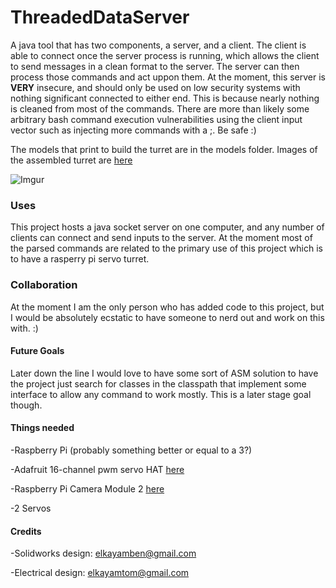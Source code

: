 # ThreadedDataServer
A java tool that has two components, a server, and a client. The client is able to connect once the server process is running, which allows the client to send messages in a clean format to the server. The server can then process those commands and act uppon them. At the moment, this server is **VERY** insecure, and should only be used on low security systems with nothing significant connected to either end. This is because nearly nothing is cleaned from most of the commands. There are more than likely some arbitrary bash command execution vulnerabilities using the client input vector such as injecting more commands with a ;. Be safe :)

The models that print to build the turret are in the models folder.
Images of the assembled turret are [here](https://imgur.com/a/UkkJbJY)

![Imgur](http://i.imgur.com/G4DfBN3h.gif)

### Uses
This project hosts a java socket server on one computer, and any number of clients can connect and send inputs to the server. At the moment most of the parsed commands are related to the primary use of this project which is to have a rasperry pi servo turret.

### Collaboration
At the moment I am the only person who has added code to this project, but I would be absolutely ecstatic to have someone to nerd out and work on this with. :)

#### Future Goals
Later down the line I would love to have some sort of ASM solution to have the project just search for classes in the classpath that implement some interface to allow any command to work mostly. This is a later stage goal though.

#### Things needed
-Raspberry Pi (probably something better or equal to a 3?)

-Adafruit 16-channel pwm servo HAT [here](https://www.adafruit.com/product/2327)

-Raspberry Pi Camera Module 2 [here](https://www.raspberrypi.com/products/camera-module-v2/)

-2 Servos

#### Credits

-Solidworks design: elkayamben@gmail.com

-Electrical design: elkayamtom@gmail.com
